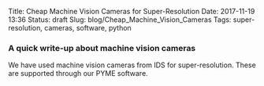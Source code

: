 Title: Cheap Machine Vision Cameras for Super-Resolution
Date: 2017-11-19 13:36
Status: draft
Slug: blog/Cheap_Machine_Vision_Cameras
Tags: super-resolution, cameras, software, python

### A quick write-up about machine vision cameras

We have used machine vision cameras from IDS for super-resolution. These are supported through our PYME software.

